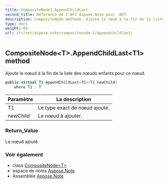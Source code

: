 ```yaml
---
title: CompositeNode1.AppendChildLast
second_title: Référence de l'API Aspose.Note pour .NET
description: CompositeNode méthode. Ajoute le nœud à la fin de la liste des nœuds enfants pour ce nœud.
type: docs
weight: 60
url: /fr/net/aspose.note/compositenode-1/appendchildlast/
---
```

## CompositeNode&lt;T&gt;.AppendChildLast&lt;T1&gt; method

Ajoute le nœud à la fin de la liste des nœuds enfants pour ce nœud.

```csharp
public virtual T1 AppendChildLast<T1>(T1 newChild)
    where T1 : T
```

| Paramètre | La description |
| --- | --- |
| T1 | Le type exact de nœud ajouté. |
| newChild | Le nœud à ajouter. |

### Return_Value

Le nœud ajouté.

### Voir également

* class [CompositeNode&lt;T&gt;](../)
* espace de noms [Aspose.Note](../../compositenode-1/)
* Assemblée [Aspose.Note](../../../)


